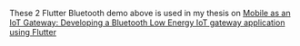 These 2 Flutter Bluetooth demo above is used in my thesis on [Mobile as an IoT Gateway: Developing a Bluetooth Low Energy IoT gateway application using Flutter](https://docs.google.com/document/d/1qKIlLb9eBAK6ixFACUj0uvdC8f11SQ0gWbLCzSl32t8/edit?usp=sharing)
